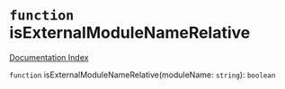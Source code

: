 # `function` isExternalModuleNameRelative

[Documentation Index](../README.md)

`function` isExternalModuleNameRelative(moduleName: `string`): `boolean`